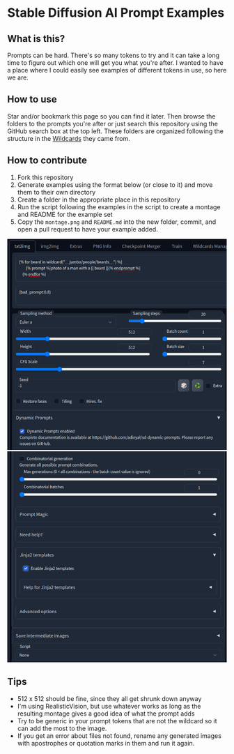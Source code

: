 # Stable Diffusion AI Prompt Examples

## What is this?
Prompts can be hard.  There's so many tokens to try and it can take a long time to figure out which one will get you what you're after.  I wanted to have a place where I could easily see examples of different tokens in use, so here we are.

## How to use
Star and/or bookmark this page so you can find it later.  Then browse the folders to the prompts you're after or just search this repository using the GitHub search box at the top left.  These folders are organized following the structure in the [Wildcards](https://github.com/AUTOMATIC1111/stable-diffusion-webui-wildcards) they came from.

## How to contribute
1. Fork this repository
2. Generate examples using the format below (or close to it) and move them to their own directory
3. Create a folder in the appropriate place in this repository
4. Run the script following the examples in the script to create a montage and README for the example set
5. Copy the `montage.png` and `README.md` into the new folder, commit, and open a pull request to have your example added.

![Settings top half](images/settings1.png "Settings Top Half")
![Settings bottom half](images/settings2.png "Settings Bottom Half")

## Tips
- 512 x 512 should be fine, since they all get shrunk down anyway
- I'm using RealisticVision, but use whatever works as long as the resulting montage gives a good idea of what the prompt adds
- Try to be generic in your prompt tokens that are not the wildcard so it can add the most to the image.
- If you get an error about files not found, rename any generated images with apostrophes or quotation marks in them and run it again.
